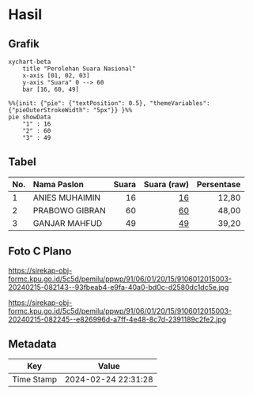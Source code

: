 # Hasil

## Grafik

```mermaid
xychart-beta
    title "Perolehan Suara Nasional"
    x-axis [01, 02, 03]
    y-axis "Suara" 0 --> 60
    bar [16, 60, 49]
```

```mermaid
%%{init: {"pie": {"textPosition": 0.5}, "themeVariables": {"pieOuterStrokeWidth": "5px"}} }%%
pie showData
    "1" : 16
    "2" : 60
    "3" : 49
```

## Tabel

| No. | Nama Paslon    | Suara | Suara (raw) | Persentase |
|:--- |:-------------- | -----:| -----------:| ----------:|
| 1   | ANIES MUHAIMIN | 16    | [16][p-1]   | 12,80      |
| 2   | PRABOWO GIBRAN | 60    | [60][p-2]   | 48,00      |
| 3   | GANJAR MAHFUD  | 49    | [49][p-3]   | 39,20      |


[p-1]: https://github.com/gigit-pemilu/pemilu-2024/blob/main/pilpres/hitung-suara/sub/91-papua/sub/06-biak-numfor/sub/01-biak-kota/sub/2015-manswam/sub/003-tps/sub/paslon-1.txt
[p-2]: https://github.com/gigit-pemilu/pemilu-2024/blob/main/pilpres/hitung-suara/sub/91-papua/sub/06-biak-numfor/sub/01-biak-kota/sub/2015-manswam/sub/003-tps/sub/paslon-2.txt
[p-3]: https://github.com/gigit-pemilu/pemilu-2024/blob/main/pilpres/hitung-suara/sub/91-papua/sub/06-biak-numfor/sub/01-biak-kota/sub/2015-manswam/sub/003-tps/sub/paslon-3.txt

## Foto C Plano

https://sirekap-obj-formc.kpu.go.id/5c5d/pemilu/ppwp/91/06/01/20/15/9106012015003-20240215-082143--93fbeab4-e9fa-40a0-bd0c-d2580dc1dc5e.jpg

https://sirekap-obj-formc.kpu.go.id/5c5d/pemilu/ppwp/91/06/01/20/15/9106012015003-20240215-082245--e826996d-a7ff-4e48-8c7d-2391189c2fe2.jpg


## Metadata

| Key        | Value               |
| ---------- | ------------------- |
| Time Stamp | 2024-02-24 22:31:28 |



